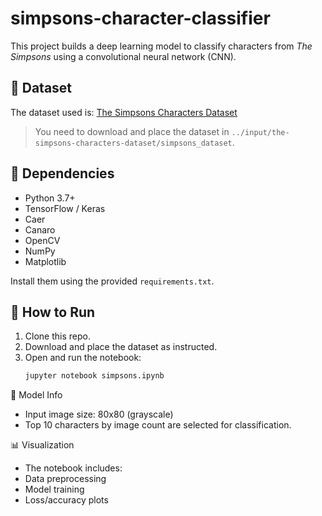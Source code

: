 # simpsons-character-classifier
This project builds a deep learning model to classify characters from *The Simpsons* using a convolutional neural network (CNN).

## 📁 Dataset

The dataset used is: [The Simpsons Characters Dataset](https://www.kaggle.com/datasets/kostastokis/simpsons-dataset)

> You need to download and place the dataset in `../input/the-simpsons-characters-dataset/simpsons_dataset`.

## 🧰 Dependencies

- Python 3.7+
- TensorFlow / Keras
- Caer
- Canaro
- OpenCV
- NumPy
- Matplotlib

Install them using the provided `requirements.txt`.

## 🚀 How to Run

1. Clone this repo.
2. Download and place the dataset as instructed.
3. Open and run the notebook:
    ```bash
   jupyter notebook simpsons.ipynb

🧠 Model Info

- Input image size: 80x80 (grayscale)
- Top 10 characters by image count are selected for classification.

📊 Visualization

- The notebook includes:
- Data preprocessing
- Model training
- Loss/accuracy plots

  
